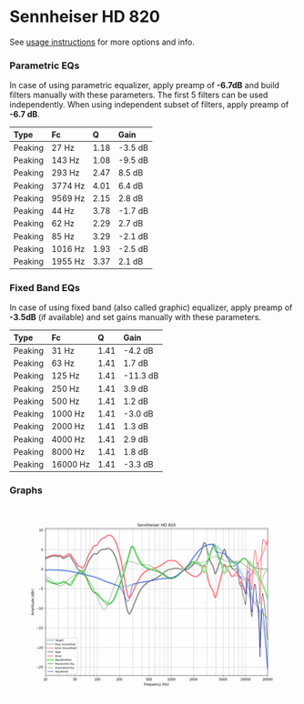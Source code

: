 # Sennheiser HD 820
See [usage instructions](https://github.com/jaakkopasanen/AutoEq#usage) for more options and info.

### Parametric EQs
In case of using parametric equalizer, apply preamp of **-6.7dB** and build filters manually
with these parameters. The first 5 filters can be used independently.
When using independent subset of filters, apply preamp of **-6.7 dB**.

| Type    | Fc      |    Q | Gain    |
|:--------|:--------|:-----|:--------|
| Peaking | 27 Hz   | 1.18 | -3.5 dB |
| Peaking | 143 Hz  | 1.08 | -9.5 dB |
| Peaking | 293 Hz  | 2.47 | 8.5 dB  |
| Peaking | 3774 Hz | 4.01 | 6.4 dB  |
| Peaking | 9569 Hz | 2.15 | 2.8 dB  |
| Peaking | 44 Hz   | 3.78 | -1.7 dB |
| Peaking | 62 Hz   | 2.29 | 2.7 dB  |
| Peaking | 85 Hz   | 3.29 | -2.1 dB |
| Peaking | 1016 Hz | 1.93 | -2.5 dB |
| Peaking | 1955 Hz | 3.37 | 2.1 dB  |

### Fixed Band EQs
In case of using fixed band (also called graphic) equalizer, apply preamp of **-3.5dB**
(if available) and set gains manually with these parameters.

| Type    | Fc       |    Q | Gain     |
|:--------|:---------|:-----|:---------|
| Peaking | 31 Hz    | 1.41 | -4.2 dB  |
| Peaking | 63 Hz    | 1.41 | 1.7 dB   |
| Peaking | 125 Hz   | 1.41 | -11.3 dB |
| Peaking | 250 Hz   | 1.41 | 3.9 dB   |
| Peaking | 500 Hz   | 1.41 | 1.2 dB   |
| Peaking | 1000 Hz  | 1.41 | -3.0 dB  |
| Peaking | 2000 Hz  | 1.41 | 1.3 dB   |
| Peaking | 4000 Hz  | 1.41 | 2.9 dB   |
| Peaking | 8000 Hz  | 1.41 | 1.8 dB   |
| Peaking | 16000 Hz | 1.41 | -3.3 dB  |

### Graphs
![](./Sennheiser%20HD%20820.png)